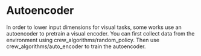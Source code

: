 # Autoencoder
In order to lower input dimensions for visual tasks, some works use an autoencoder to pretrain a visual encoder. You can first collect data from the environment using crew_algorithms/random_policy. Then use crew_algorithms/auto_encoder to train the autoencoder.
